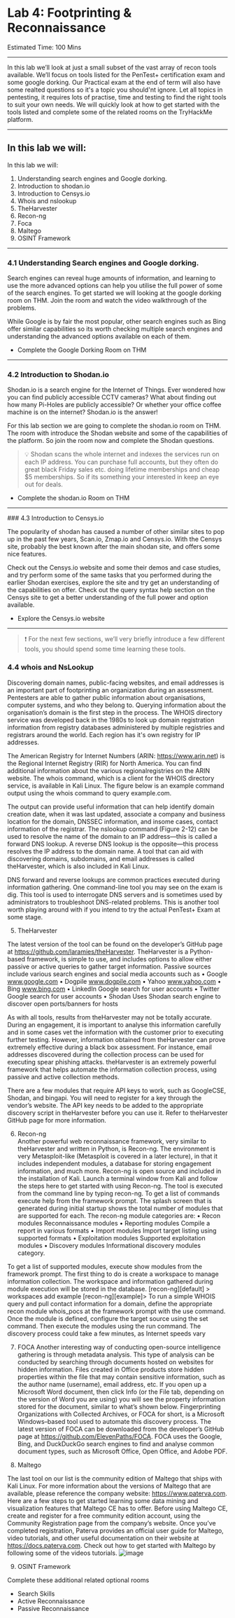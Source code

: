 # Lab 4: Footprinting & Reconnaissance

Estimated Time: 100 Mins
___

In this lab we’ll look at just a small subset of the vast array of recon tools available. We’ll focus on tools listed for the PenTest+ certification exam and some google dorking. Our Practical exam at the end of term will also have some realted questions so it's a topic you should'nt ignore. Let all topics in pentesting, it requires lots of practise, time and testing to find the right tools to suit your own needs. We will quickly look at how to get started with the tools listed and complete some of the related rooms on the TryHackMe platform.
___


## In this lab we will: 

In this lab we will:
1.	Understanding search engines and Google dorking. 
2.	Introduction to shodan.io 
3.	Introduction to Censys.io 
4.	Whois and nslookup
5.	TheHarvester
6.	Recon-ng
7.	Foca
8.	Maltego
9.	OSINT Framework
___


### 4.1 Understanding Search engines and Google dorking.

Search engines can reveal huge amounts of information, and learning to use the more advanced options can help you utilise the full power of some of the search engines. To get started we will looking at the google dorking room on THM. Join the room and watch the video walkthrough of the problems.  

While Google is by fair the most popular, other search engines such as Bing offer similar capabilities so its worth checking multiple search engines and understanding the advanced options available on each of them.

- Complete the Google Dorking Room on THM
___


### 4.2 Introduction to Shodan.io

Shodan.io is a search engine for the Internet of Things. Ever wondered how you can find publicly accessible CCTV cameras? What about finding out how many Pi-Holes are publicly accessible? Or whether your office coffee machine is on the internet? Shodan.io is the answer!  

For this lab section we are going to complete the shodan.io room on THM. The room with introduce the Shodan website and some of the capabilities of the platform. So join the room now and complete the Shodan questions.  

> 💡 Shodan scans the whole internet and indexes the services run on each IP address. You can purchase full accounts, but they often do great black Friday sales etc. doing lifetime memberships and cheap $5 memberships. So if its something your interested in keep an eye out for deals.

- Complete the shodan.io Room on THM
___


### 4.3 Introduction to Censys.io

The popularity of shodan has caused a number of other similar sites to pop up in the past few years, Scan.io, Zmap.io and Censys.io. With the Censys site, probably the best known after the main shodan site, and offers some nice features.  

Check out the Censys.io website and some their demos and case studies, and try perform some of the same tasks that you performed during the earlier Shodan exercises, explore the site and try get an understanding of the capabilities on offer. Check out the query syntax help section on the Censys site to get a better understanding of the full power and option available.  

- Explore the Censys.io website 
___


> ❗ For the next few sections, we’ll very briefly introduce a few different tools, you should spend some time learning these tools.


 ### 4.4 whois and NsLookup

Discovering domain names, public-facing websites, and email addresses is an important part of footprinting an organization during an assessment. Pentesters are able to gather public information about organisations, computer systems, and who they belong to. Querying information about the organisation’s domain is the first step in the process. The WHOIS directory service was developed back in the 1980s to look up domain registration information from registry databases administered by multiple registries and registrars around the world. Each region has it's own registry for IP addresses.  

The American Registry for Internet Numbers (ARIN: https://www.arin.net) is the Regional Internet Registry (RIR) for North America. You can find additional information about the various regionalregistries on the ARIN website. The whois command, which is a client for the WHOIS directory service, is available in Kali Linux. The figure below is an example command output using the whois command to query example.com.

 
The output can provide useful information that can help identify domain creation date, when it was last updated, associate a company and business location for the domain, DNSSEC information, and insome cases, contact information of the registrar. The nslookup command (Figure 2-12) can be used to resolve the name of the domain to an IP address—this is called a forward DNS lookup. A reverse DNS lookup is the opposite—this process resolves the IP address to the domain name. A tool that can aid with discovering domains, subdomains, and email addresses is called theHarvester, which is also included in Kali Linux.
 
DNS forward and reverse lookups are common practices executed during information gathering. One command-line tool you may see on the exam is dig. This tool is used to interrogate DNS servers and is sometimes used by administrators to troubleshoot DNS-related problems. This is another tool worth playing around with if you intend to try the actual PenTest+ Exam at some stage.

5. TheHarvester 

The latest version of the tool can be found on the developer’s GitHub page at https://github.com/laramies/theHarvester.  TheHarvester is a Python-based framework, is simple to use, and includes options to allow either passive or active queries to gather target information. Passive sources include various search engines and social media accounts such as
•	Google   www.google.com
•	Dogpile   www.dogpile.com
•	Yahoo   www.yahoo.com
•	Bing   www.bing.com
•	LinkedIn   Google search for user accounts
•	Twitter   Google search for user accounts
•	Shodan   Uses Shodan search engine to discover open ports/banners for hosts

As with all tools, results from theHarvester may not be totally accurate. During an engagement, it is important to analyse this information carefully and in some cases vet the information with the customer prior to executing further testing. However, information obtained from theHarvester can prove extremely effective during a black box assessment. For instance, email addresses discovered during the collection process can be used for executing spear phishing attacks. theHarvester is an extremely powerful framework that helps automate the information collection process, using passive and active collection methods.
 
There are a few modules that require API keys to work, such as GoogleCSE, Shodan, and bingapi. You will need to register for a key through the vendor’s website. The API key needs to be added to the appropriate discovery script in theHarvester before you can use it. Refer to theHarvester GitHub page for more information.


6. Recon-ng  
Another powerful web reconnaissance framework, very similar to theHarvester and written in Python, is Recon-ng. The environment is very Metasploit-like (Metasploit is covered in a later lecture), in that it includes independent modules, a database for storing engagement information, and much more. Recon-ng is open source and included in the installation of Kali. Launch a terminal window from Kali and follow the steps here to get started with using Recon-ng. 
The tool is executed from the command line by typing recon-ng. To get a list of commands execute help from the framework prompt. The splash screen that is generated during initial startup shows the total number of modules that are supported for each. 
The recon-ng module categories are:
•	Recon modules Reconnaissance modules
•	Reporting modules Compile a report in various formats
•	Import modules Import target listing using supported formats
•	Exploitation modules Supported exploitation modules
•	Discovery modules Informational discovery modules category. 

To get a list of supported modules, execute show modules from the framework prompt. The first thing to do is create a workspace to manage information collection. The workspace and information gathered during module execution will be stored in the database.
[recon-ng][default] > workspaces add example
[recon-ng][example]>
To run a simple WHOIS query and pull contact information for a domain, define the appropriate recon module whois_pocs at the framework prompt with the use command.
Once the module is defined, configure the target source using the set command. Then execute the modules using the run command. The discovery process could take a few minutes, as Internet speeds vary
 



7. FOCA
Another interesting way of conducting open-source intelligence gathering is through metadata analysis. This type of analysis can be conducted by searching through documents hosted on websites for hidden information. Files created in Office products store hidden properties within the file that may contain sensitive information, such as the author name (username), email address, etc. If you open up a Microsoft Word document, then click Info (or the File tab, depending on the version of Word you are using) you will see the property information stored for the document, similar to what’s shown below. Fingerprinting Organizations with Collected Archives, or FOCA for short, is a Microsoft Windows–based tool used to automate this discovery process. The latest version of FOCA can be downloaded from the developer’s GitHub page at https://github.com/ElevenPaths/FOCA. FOCA uses the Google, Bing, and DuckDuckGo search engines to find and analyse common document types, such as Microsoft Office, Open Office, and Adobe PDF.

 

8. Maltego 

The last tool on our list is the community edition of Maltego that ships with Kali Linux. For more information about the versions of Maltego that are available, please reference the company website: https://www.paterva.com. Here are a few steps to get started learning some data mining and visualization features that Maltego CE has to offer.
Before using Maltego CE, create and register for a free community edition account, using the Community Registration page from the company’s website. Once you’ve completed registration, Paterva provides an official user guide for Maltego, video tutorials, and other useful documentation on their website at https://docs.paterva.com. Check out how to get started with Maltego by following some of the videos tutorials. 
![image](https://github.com/user-attachments/assets/15b439b7-8343-45f3-af23-6181092751f1)

9. OSINT Framework
    
Complete these additional related optional rooms
- Search Skills
- Active Reconnaissance
- Passive Reconnaissance

 

 
